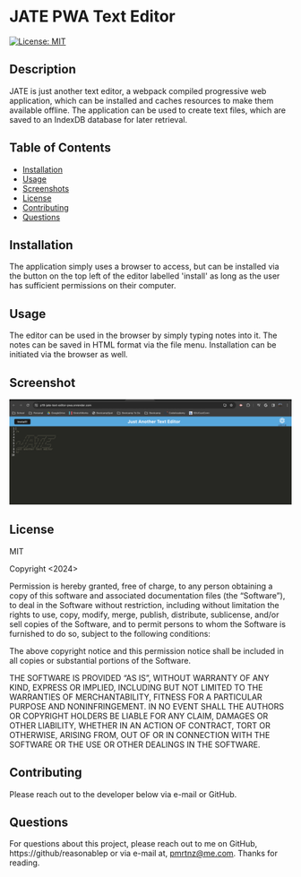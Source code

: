 # JATE PWA Text Editor

[![License: MIT](https://img.shields.io/badge/License-MIT-yellow.svg)](https://opensource.org/licenses/MIT)
  
## Description
JATE is just another text editor, a webpack compiled progressive web application, which can be installed and caches resources to make them available offline. The application can be used to create text files, which are saved to an IndexDB database for later retrieval.

## Table of Contents

- [Installation](#installation)
- [Usage](#usage)
- [Screenshots](#screenshots)
- [License](#license)
- [Contributing](#contributing)
- [Questions](#questions)

  
## Installation
The application simply uses a browser to access, but can be installed via the button on the top left of the editor labelled 'install' as long as the user has sufficient permissions on their computer.

## Usage
The editor  can be used in the browser by simply typing notes into it. The notes can be saved in HTML format via the file menu. Installation can  be initiated via the browser as well.

## Screenshot

![JATE-Screenshot-Deployed](/client/src/images/JATE-SCR.png)

## License
MIT

Copyright <2024> <PETER MARTINEZ>

Permission is hereby granted, free of charge, to any person obtaining a copy of this software and associated documentation files (the “Software”), to deal in the Software without restriction, including without limitation the rights to use, copy, modify, merge, publish, distribute, sublicense, and/or sell copies of the Software, and to permit persons to whom the Software is furnished to do so, subject to the following conditions:

The above copyright notice and this permission notice shall be included in all copies or substantial portions of the Software.

THE SOFTWARE IS PROVIDED “AS IS”, WITHOUT WARRANTY OF ANY KIND, EXPRESS OR IMPLIED, INCLUDING BUT NOT LIMITED TO THE WARRANTIES OF MERCHANTABILITY, FITNESS FOR A PARTICULAR PURPOSE AND NONINFRINGEMENT. IN NO EVENT SHALL THE AUTHORS OR COPYRIGHT HOLDERS BE LIABLE FOR ANY CLAIM, DAMAGES OR OTHER LIABILITY, WHETHER IN AN ACTION OF CONTRACT, TORT OR OTHERWISE, ARISING FROM, OUT OF OR IN CONNECTION WITH THE SOFTWARE OR THE USE OR OTHER DEALINGS IN THE SOFTWARE.

## Contributing
Please reach out to the developer below via e-mail or GitHub.


## Questions
For questions about this project, please reach out to me on GitHub, https://github/reasonablep or via e-mail at, pmrtnz@me.com. Thanks for reading. 
